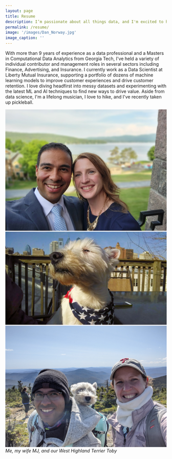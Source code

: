 ```yaml
---
layout: page
title: Resume
description: I’m passionate about all things data, and I'm excited to highlight some projects in the world of data science, machine learning, and AI on this site.
permalink: /resume/
image: '/images/Dan_Norway.jpg'
image_caption: ''
---
```


With more than 9 years of experience as a data professional and a Masters in Computational Data Analytics from Georgia Tech, I've held a variety of individual contributor and management roles in several sectors including Finance, Advertising, and Insurance. I currently work as a Data Scientist at Liberty Mutual Insurance, supporting a portfolio of dozens of machine learning models to improve customer experiences and drive customer retention. I love diving headfirst into messy datasets and experimenting with the latest ML and AI techniques to find new ways to drive value. Aside from data science, I'm a lifelong musician, I love to hike, and I've recently taken up pickleball.

<div class="gallery-box">
  <div class="gallery">
    <img src="/images/dan_mj_wedding.jpg" loading="lazy">
    <img src="/images/Toby3.jpg" loading="lazy">
    <img src="/images/dan_mj_toby_mountain.jpg" loading="lazy">
  </div>
  <em>Me, my wife MJ, and our West Highland Terrier Toby</em>
</div>
